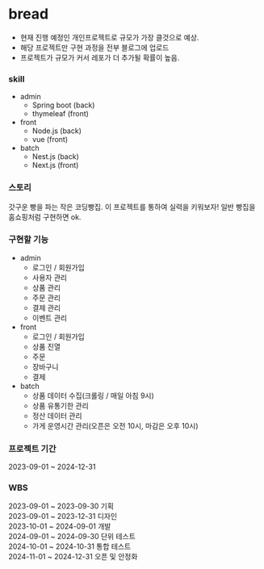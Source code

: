 # bread
- 현재 진행 예정인 개인프로젝트로 규모가 가장 클것으로 예상.
- 해당 프로젝트만 구현 과정을 전부 블로그에 업로드
- 프로젝트가 규모가 커서 레포가 더 추가될 확률이 높음.

<h3> skill </h3>
<ul>
  <li>admin
      <ul>
          <li>Spring boot (back)</li>
          <li>thymeleaf (front)</li>
      </ul>
  </li>
  <li>front
    <ul>
      <li>Node.js (back)</li>
      <li>vue (front)</li>
    </ul>
  </li>
  <li>batch
    <ul>
      <li>Nest.js (back)</li>  
      <li>Next.js (front)</li>
    </ul>
  </li>
</ul>

<h3> 스토리 </h3>
갓구운 빵을 파는 작은 코딩빵집.
이 프로젝트를 통하여 실력을 키워보자!
일반 빵집을 홈쇼핑처럼 구현하면 ok.
  
<h3> 구현할 기능 </h3>
<ul>
  <li>admin
      <ul>
          <li>로그인 / 회원가입</li>
          <li>사용자 관리</li>
          <li>상품 관리</li>
          <li>주문 관리</li>
          <li>결제 관리</li>
          <li>이벤트 관리</li>
      </ul>
  </li>
  <li>front
    <ul>
      <li>로그인 / 회원가입</li>
      <li>상품 진열</li>
      <li>주문</li>
      <li>장바구니</li>
      <li>결제</li>
    </ul>
  </li>
  <li>batch
    <ul>
      <li>상품 데이터 수집(크롤링 / 매일 아침 9시)</li>  
      <li>상품 유통기한 관리</li>
      <li>정산 데이터 관리</li>
      <li>가게 운영시간 관리(오픈은 오전 10시, 마감은 오후 10시)</li>
    </ul>
  </li>
</ul>


<h3>프로젝트 기간</h3>
2023-09-01 ~ 2024-12-31

<h3>WBS</h3>
2023-09-01 ~ 2023-09-30 기획<br>
2023-09-01 ~ 2023-12-31 디자인<br>
2023-10-01 ~ 2024-09-01 개발<br>
2024-09-01 ~ 2024-09-30 단위 테스트<br>
2024-10-01 ~ 2024-10-31 통합 테스트<br>
2024-11-01 ~ 2024-12-31 오픈 및 안정화<br>
